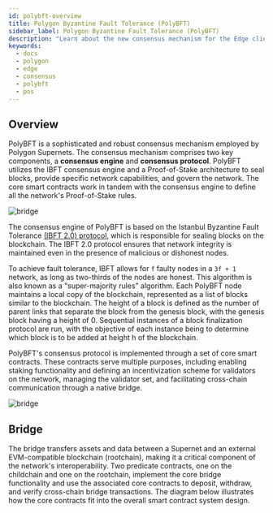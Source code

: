 ```yaml
---
id: polybft-overview
title: Polygon Byzantine Fault Tolerance (PolyBFT)
sidebar_label: Polygon Byzantine Fault Tolerance (PolyBFT)
description: "Learn about the new consensus mechanism for the Edge client."
keywords:
  - docs
  - polygon
  - edge
  - consensus
  - polybft
  - pos
---
```


## Overview

PolyBFT is a sophisticated and robust consensus mechanism employed by Polygon Supernets.
The consensus mechanism comprises two key components, a **consensus engine** and **consensus protocol**.
PolyBFT utilizes the IBFT consensus engine and a Proof-of-Stake architecture to seal blocks, provide specific network capabilities, and govern the network.
The core smart contracts work in tandem with the consensus engine to define all the network's Proof-of-Stake rules.

![bridge](/img/edge/polybft.excalidraw.png)

The consensus engine of PolyBFT is based on the Istanbul Byzantine Fault Tolerance [(IBFT 2.0) protocol](https://github.com/0xPolygon/go-ibft), which is responsible for sealing blocks on the blockchain.
The IBFT 2.0 protocol ensures that network integrity is maintained even in the presence of malicious or dishonest nodes.

To achieve fault tolerance, IBFT allows for `f` faulty nodes in a `3f + 1` network, as long as two-thirds of the nodes are honest. This algorithm is also known as a "super-majority rules" algorithm.
Each PolyBFT node maintains a local copy of the blockchain, represented as a list of blocks similar to the blockchain. The height of a block is defined as the number of parent links that separate the block from the genesis block, with the genesis block having a height of 0. Sequential instances of a block finalization protocol are run, with the objective of each instance being to determine which block is to be added at height h of the blockchain.

PolyBFT's consensus protocol is implemented through a set of core smart contracts. These contracts serve multiple purposes, including enabling staking functionality and defining an incentivization scheme for validators on the network, managing the validator set, and facilitating cross-chain communication through a native bridge.

![bridge](/img/edge/contracts.excalidraw.png)

## Bridge

The bridge transfers assets and data between a Supernet and an external EVM-compatible blockchain (rootchain), making it a critical component of the network's interoperability. Two predicate contracts, one on the childchain and one on the rootchain, implement the core bridge functionality and use the associated core contracts to deposit, withdraw, and verify cross-chain bridge transactions. The diagram below illustrates how the core contracts fit into the overall smart contract system design.
